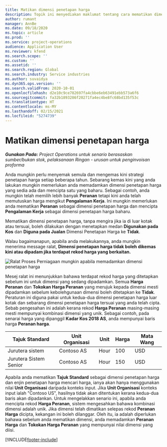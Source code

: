 ```yaml
---
title: Matikan dimensi penetapan harga
description: Topik ini menyediakan maklumat tentang cara mematikan dimensi penetapan harga.
author: rumant
manager: AnnBe
ms.date: 09/18/2020
ms.topic: article
ms.prod: ''
ms.service: project-operations
audience: Application User
ms.reviewer: kfend
ms.search.scope: ''
ms.custom: ''
ms.assetid: ''
ms.search.region: Global
ms.search.industry: Service industries
ms.author: suvaidya
ms.dyn365.ops.version: ''
ms.search.validFrom: 2020-10-01
ms.openlocfilehash: d2e10c9ce782697fa4cbbe6eb63491ebb573a6f6
ms.sourcegitcommit: fa32b1893286f20271fa4ec4be8fc68bd135f53c
ms.translationtype: HT
ms.contentlocale: ms-MY
ms.lasthandoff: 02/15/2021
ms.locfileid: "5274739"
---
```

# <a name="turning-off-a-pricing-dimension"></a>Matikan dimensi penetapan harga

_**Gunakan Pada:** Project Operations untuk senario berasaskan sumber/bukan stok, pelaksanaan Ringan - urusan untuk penginvoisan proforma_

Anda mungkin perlu menyemak semula dan mengemas kini strategi penetapan harga setiap beberapa tahun. Sebarang kemas kini yang anda lakukan mungkin memerlukan anda memadamkan dimensi penetapan harga yang sedia ada dan mencipta satu yang baharu. Sebagai contoh, anda mungkin telah memilih lebih banyak **Peranan** tetapi kini anda telah memutuskan harga mengikut **Pengalaman Kerja**. Ini mungkin memerlukan anda mematikan **Peranan** sebagai dimensi penetapan harga dan mencipta **Pengalaman Kerja** sebagai dimensi penetapan harga baharu. 

Mematikan dimensi penetapan harga, tanpa mengira jika ia di luar kotak atau tersuai, boleh dilakukan dengan menetapkan medan **Digunakan pada Kos** dan **Diguna pada Jualan** Dimensi Penetapan Harga ke **Tidak**.

Walau bagaimanapun, apabila anda melakukannya, anda mungkin menerima message ralat, **Dimensi penetapan harga tidak boleh dikemas kini atau dipadam jika terdapat rekod harga yang berkaitan.**

![Ralat Proses Perniagaan mungkin apabila memadamkan dimensi penetapan harga](media/Business-Process-Error.png)

Mesej ralat ini menunjukkan bahawa terdapat rekod harga yang ditetapkan sebelum ini untuk dimensi yang sedang dipadamkan. Semua **Harga Peranan** dan **Tokokan Harga Peranan** yang merujuk kepada dimensi mesti dipadamkan sebelum kebolehgunaan dimensi boleh ditetapkan ke **Tidak**. Peraturan ini diguna pakai untuk kedua-dua dimensi penetapan harga luar kotak dan sebarang dimensi penetapan harga tersuai yang anda telah cipta. Sebab pengesahan ini adalah kerana rekod **Harga Peranan** masing-masing mesti mempunyai kombinasi dimensi yang unik. Sebagai contoh, pada senarai harga yang dipanggil **Kadar Kos 2018 AS**, anda mempunyai baris harga **Peranan harga**. 

| Tajuk Standard         | Unit Organisasi    |Unit   |Harga  |Mata Wang  |
| -----------------------|-------------|-------|-------|----------|
| Jurutera sistem|Contoso AS|Hour| 100|USD|
| Jurutera Sistem Senior|Contoso AS|Hour| 150| USD|


Apabila anda mematikan **Tajuk Standard** sebagai dimensi penetapan harga dan enjin penetapan harga mencari harga, ianya akan hanya menggunakan nilai **Unit Organisasi** daripada konteks input. Jika **Unit Organisasi** konteks input ialah "Contoso US", hasilnya tidak akan ditentukan kerana kedua-dua baris akan dipadankan. Untuk mengelakkan senario ini, apabila anda mencipta rekod **Harga Peranan**, sistem mengesahkan bahawa kombinasi dimensi adalah unik. Jika dimensi telah dimatikan selepas rekod **Peranan Harga** dicipta, kekangan ini boleh dilanggar. Oleh itu, ia adalah diperlukan bahawa sebelum anda mematikan dimensi, anda memadamkan **Peranan Harga** dan **Tokokan Harga Peranan** yang mempunyai nilai dimensi yang diisi.


[!INCLUDE[footer-include](../includes/footer-banner.md)]